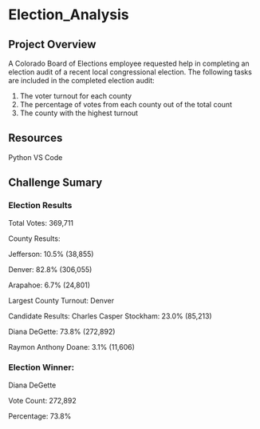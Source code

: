 # Election_Analysis
## Project Overview
A Colorado Board of Elections employee requested help in completing an election audit of a recent local congressional election. 
The following tasks are included in the completed election audit:
  1. The voter turnout for each county
  2. The percentage of votes from each county out of the total count
  3. The county with the highest turnout

## Resources
  Python 
  VS Code
  
## Challenge Sumary

### Election Results

Total Votes: 369,711

County Results:

Jefferson: 10.5% (38,855)

Denver: 82.8% (306,055)

Arapahoe: 6.7% (24,801)

Largest County Turnout: Denver

Candidate Results:
Charles Casper Stockham: 23.0% (85,213)

Diana DeGette: 73.8% (272,892)

Raymon Anthony Doane: 3.1% (11,606)

### Election Winner:

Diana DeGette

Vote Count: 272,892

Percentage: 73.8%
